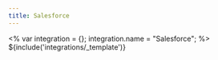 ```yaml
---
title: Salesforce
---
```

<% var integration = {};
integration.name = "Salesforce"; %>
${include('integrations/_template')}
